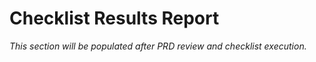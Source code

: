 # Checklist Results Report

_This section will be populated after PRD review and checklist execution._
